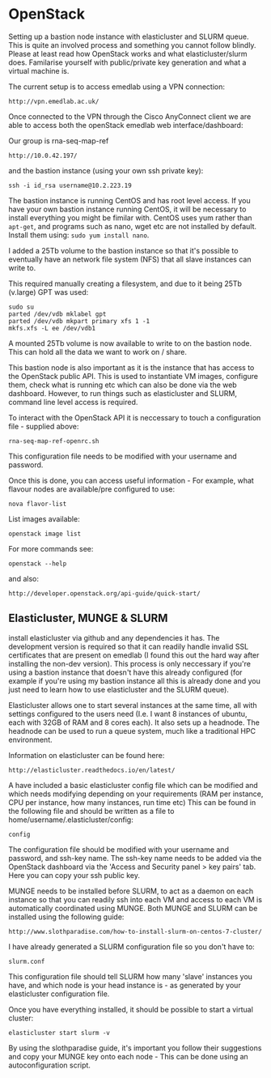 # OpenStack
Setting up a bastion node instance with elasticluster and SLURM queue. This is quite an involved process and something you cannot follow blindly. Please at least read how OpenStack works and what elasticluster/slurm does. Familarise yourself with public/private key generation and what a virtual machine is.

The current setup is to access emedlab using a VPN connection:

```http://vpn.emedlab.ac.uk/ ```

Once connected to the VPN through the Cisco AnyConnect client we are able to access both the openStack emedlab web interface/dashboard:

Our group is rna-seq-map-ref

``` http://10.0.42.197/ ```

and the bastion instance (using your own ssh private key):

```ssh -i id_rsa username@10.2.223.19```

The bastion instance is running CentOS and has root level access. If you have your own bastion instance running CentOS, it will be necessary to install everything you might be fimilar with. CentOS uses yum rather than ```apt-get```, and programs such as nano, wget etc are not installed by default. Install them using: ```sudo yum install nano```.

I added a 25Tb volume to the bastion instance so that it's possible to eventually have an network file system (NFS) that all slave instances can write to.

This required manually creating a filesystem, and due to it being 25Tb (v.large) GPT was used:

```
sudo su
parted /dev/vdb mklabel gpt
parted /dev/vdb mkpart primary xfs 1 -1
mkfs.xfs -L ee /dev/vdb1
```
A mounted 25Tb volume is now available to write to on the bastion node. This can hold all the data we want to work on / share.

This bastion node is also important as it is the instance that has access to the OpenStack public API. This is used to instantiate VM images, configure them, check what is running etc which can also be done via the web dashboard. However, to run things such as elasticluster and SLURM, command line level access is required.


To interact with the OpenStack API it is neccessary to touch a configuration file - supplied above:

``` rna-seq-map-ref-openrc.sh ```

This configuration file needs to be modified with your username and password.

Once this is done, you can access useful information - For example, what flavour nodes are available/pre configured to use:

```nova flavor-list```

List images available:

```openstack image list```

For more commands see:

``` openstack --help ``` 

and also:

``` http://developer.openstack.org/api-guide/quick-start/ ```

## Elasticluster, MUNGE & SLURM

install elasticluster via github and any dependencies it has. The development version is required so that it can readily handle invalid SSL certificates that are present on emedlab (I found this out the hard way after installing the non-dev version). This process is only neccessary if you're using a bastion instance that doesn't have this already configured (for example if you're using my bastion instance all this is already done and you just need to learn how to use elasticluster and the SLURM queue). 

Elasticluster allows one to start several instances at the same time, all with settings configured to the users need (I.e. I want 8 instances of ubuntu, each with 32GB of RAM and 8 cores each). It also sets up a headnode. The headnode can be used to run a queue system, much like a traditional HPC environment.

Information on elasticluster can be found here:

``` http://elasticluster.readthedocs.io/en/latest/ ```

A have included a basic elasticluster config file which can be modified and which needs modifying depending on your requirements (RAM per instance, CPU per instance, how many instances, run time etc) This can be found in the following file and should be written as a file to home/username/.elasticluster/config:

``` config ```

The configuration file should be modified with your username and password, and ssh-key name. The ssh-key name needs to be added via the OpenStack dashboard via the 'Access and Security panel > key pairs' tab. Here you can copy your ssh public key.

MUNGE needs to be installed before SLURM, to act as a daemon on each instance so that you can readily ssh into each VM and access to each VM is automatically coordinated using MUNGE. Both MUNGE and SLURM can be installed using the following guide:

``` http://www.slothparadise.com/how-to-install-slurm-on-centos-7-cluster/ ```

I have already generated a SLURM configuration file so you don't have to:

``` slurm.conf ```

This configuration file should tell SLURM how many 'slave' instances you have, and which node is your head instance is - as generated by your elasticluster configuration file.

Once you have everything installed, it should be possible to start a virtual cluster:

``` elasticluster start slurm -v ```

By using the slothparadise guide, it's important you follow their suggestions and copy your MUNGE key onto each node - This can be done using an autoconfiguration script.


